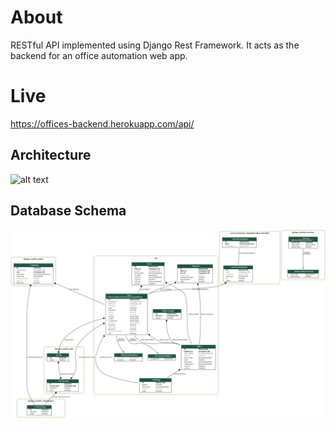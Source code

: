 # About

RESTful API implemented using Django Rest Framework. It acts as the backend for an office automation web app.

# Live 

https://offices-backend.herokuapp.com/api/

## Architecture

![alt text](architecture.png)

## Database Schema

![alt text](database.png)
